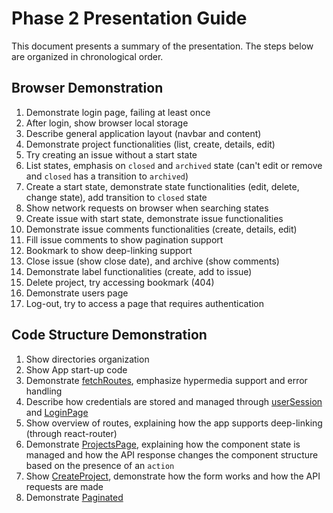 # Phase 2 Presentation Guide

This document presents a summary of the presentation.
The steps below are organized in chronological order.

## Browser Demonstration
1. Demonstrate login page, failing at least once
2. After login, show browser local storage
3. Describe general application layout (navbar and content)
4. Demonstrate project functionalities (list, create, details, edit)
5. Try creating an issue without a start state
6. List states, emphasis on `closed` and `archived` state (can't edit or remove and `closed` has a transition to `archived`)
7. Create a start state, demonstrate state functionalities (edit, delete, change state), add transition to `closed` state
8. Show network requests on browser when searching states
9. Create issue with start state, demonstrate issue functionalities
10. Demonstrate issue comments functionalities (create, details, edit)
11. Fill issue comments to show pagination support
12. Bookmark to show deep-linking support
13. Close issue (show close date), and archive (show comments)
14. Demonstrate label functionalities (create, add to issue)
15. Delete project, try accessing bookmark (404)
16. Demonstrate users page
17. Log-out, try to access a page that requires authentication

## Code Structure Demonstration
1. Show directories organization
2. Show App start-up code
3. Demonstrate [fetchRoutes](../code/js/src/main/api/apiRoutes.ts), emphasize hypermedia support and error handling
4. Describe how credentials are stored and managed through [userSession](../code/js/src/main/utils/userSession.ts) and [LoginPage](../code/js/src/main/components/LoginPage.tsx)
5. Show overview of routes, explaining how the app supports deep-linking (through react-router)
6. Demonstrate [ProjectsPage](../code/js/src/main/components/projects/ProjectsPage.tsx), explaining how the component state is managed and how the API response changes the component structure based on the presence of an `action`
7. Show [CreateProject](../code/js/src/main/components/projects/CreateProject.tsx), demonstrate how the form works and how the API requests are made
8. Demonstrate [Paginated](../code/js/src/main/components/Paginated.tsx)